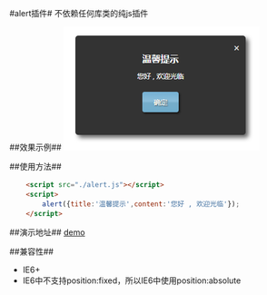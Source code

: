 #alert插件#
不依赖任何库类的纯js插件

##效果示例##
![alert插件的效果图](./example.png)

##使用方法##
```html
    <script src="./alert.js"></script>
    <script>
        alert({title:'温馨提示',content:'您好 , 欢迎光临'});
    </script>
```

##演示地址##
[demo](https://rawgit.com/758915145/alert/master/example.html)

##兼容性##
* IE6+
* IE6中不支持position:fixed，所以IE6中使用position:absolute
